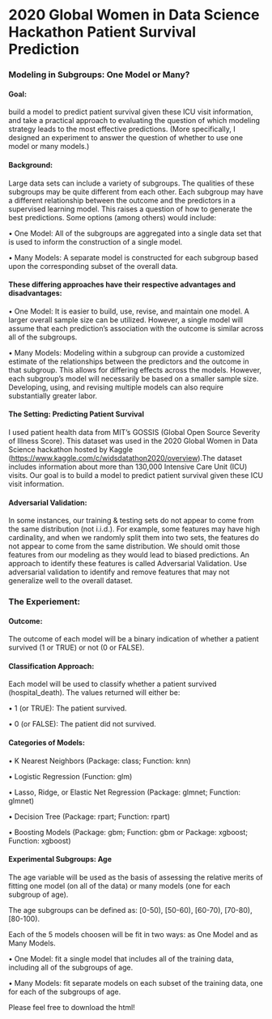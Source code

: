 # 2020 Global Women in Data Science Hackathon Patient Survival Prediction

### Modeling in Subgroups: One Model or Many?


#### Goal: 
build a model to predict patient survival given these ICU visit information, and take a practical approach to evaluating the question of which modeling strategy leads to the most effective predictions. (More specifically, I designed an experiment to answer the question of whether to use one model or many models.)




#### Background:
Large data sets can include a variety of subgroups. The qualities of these subgroups may be quite different from each other. Each subgroup may have a different relationship between the outcome and the predictors in a supervised learning model. This raises a question of how to generate the best predictions. Some options (among others) would include:

• One Model: All of the subgroups are aggregated into a single data set that is used to inform the construction of a single model.

• Many Models: A separate model is constructed for each subgroup based upon the corresponding subset of the overall data.




#### These differing approaches have their respective advantages and disadvantages:

• One Model: It is easier to build, use, revise, and maintain one model. A larger overall sample size can be utilized. However, a single model will assume that each prediction’s association with the outcome is similar across all of the subgroups.

• Many Models: Modeling within a subgroup can provide a customized estimate of the relationships between the predictors and the outcome in that subgroup. This allows for differing effects across the models. However, each subgroup’s model will necessarily be based on a smaller sample size. Developing, using, and revising multiple models can also require substantially greater labor.




#### The Setting: Predicting Patient Survival

I used patient health data from MIT’s GOSSIS (Global Open Source Severity of Illness Score). This dataset was used in the 2020 Global Women in Data Science hackathon hosted by Kaggle (https://www.kaggle.com/c/widsdatathon2020/overview).The dataset includes information about more than 130,000 Intensive Care Unit (ICU) visits. Our goal is to build a model to predict patient survival given these ICU visit information.




#### Adversarial Validation:

In some instances, our training & testing sets do not appear to come from the same distribution (not i.i.d.). For example, some features may have high cardinality, and when we randomly split them into two sets, the features do not appear to come from the same distribution. We should omit those features from our modeling as they would lead to biased predictions. An approach to identify these features is called Adversarial Validation. Use adversarial validation to identify and remove features that may not generalize well to the overall dataset.




### The Experiement:

#### Outcome:

The outcome of each model will be a binary indication of whether a patient survived (1 or TRUE) or not (0 or FALSE).




#### Classification Approach:

Each model will be used to classify whether a patient survived (hospital_death). The values returned will either be:

• 1 (or TRUE): The patient survived.

• 0 (or FALSE): The patient did not survived.




#### Categories of Models:

• K Nearest Neighbors (Package: class; Function: knn)

• Logistic Regression (Function: glm)

• Lasso, Ridge, or Elastic Net Regression (Package: glmnet; Function: glmnet)

• Decision Tree (Package: rpart; Function: rpart)

• Boosting Models (Package: gbm; Function: gbm or Package: xgboost; Function: xgboost) 




#### Experimental Subgroups: Age

The age variable will be used as the basis of assessing the relative merits of fitting one model (on all of the data) or many models (one for each subgroup of age).

The age subgroups can be defined as: [0-50), [50-60), [60-70), [70-80), [80-100).

Each of the 5 models choosen will be fit in two ways: as One Model and as Many Models.

• One Model: fit a single model that includes all of the training data, including all of the subgroups of age.

• Many Models: fit separate models on each subset of the training data, one for each of the subgroups of age.


Please feel free to download the html!

